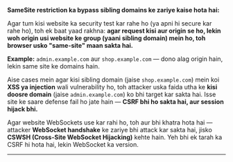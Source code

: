**SameSite restriction ka bypass sibling domains ke zariye kaise hota hai:**

Agar tum kisi website ka security test kar rahe ho (ya apni hi secure kar rahe ho), toh ek baat yaad rakhna: **agar request kisi aur origin se ho, lekin woh origin usi website ke group (yaani sibling domain) mein ho, toh browser usko "same-site" maan sakta hai.**

**Example:**
`admin.example.com` aur `shop.example.com` — dono alag origin hain, lekin same site ke domains hain.

Aise cases mein agar kisi sibling domain (jaise `shop.example.com`) mein koi **XSS ya injection** wali vulnerability ho, toh attacker uska faida utha ke **kisi doosre domain** (jaise `admin.example.com`) ko bhi target kar sakta hai. Isse site ke saare defense fail ho jate hain — **CSRF bhi ho sakta hai, aur session hijack bhi.**

Agar website WebSockets use kar rahi ho, toh aur bhi khatra hota hai — attacker **WebSocket handshake** ke zariye bhi attack kar sakta hai, jisko **CSWSH (Cross-Site WebSocket Hijacking)** kehte hain. Yeh bhi ek tarah ka CSRF hi hota hai, lekin WebSocket ka version.

---

